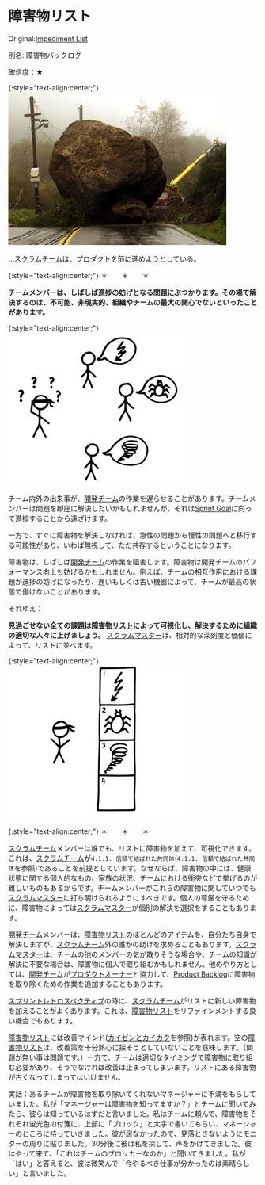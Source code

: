 # 障害物リスト

 Original:[Impediment List](https://sites.google.com/a/scrumplop.org/published-patterns/retrospective-pattern-language/impediment-list)

別名: 障害物バックログ

確信度：★

{:style="text-align:center;"}
![ch03_03_40_Impediment_List1](Images/ch03_03_40_Impediment_List1.png)

…[スクラムチーム](ch02_07_7_Scrum_Team.md)は、プロダクトを前に進めようとしている。

{:style="text-align:center;"}
＊　　＊　　＊

**チームメンバーは、しばしば進捗の妨げとなる問題にぶつかります。その場で解決するのは、不可能、非現実的、組織やチームの最大の関心でないといったことがあります。**

{:style="text-align:center;"}
![ch03_03_40_Impediment_List2](Images/ch03_03_40_Impediment_List2.png)

チーム内外の出来事が、[開発チーム](ch02_14_14_Development_Team.md)​の作業を遅らせることがあります。チームメンバーは問題を即座に解決したいかもしれませんが、それは[Sprint Goal](https://sites.google.com/a/scrumplop.org/published-patterns/value-stream/sprint-goal)​に向って進捗することから遠ざけます。

一方で、すぐに障害物を解決しなければ、急性の問題から慢性の問題へと移行する可能性があり、いわば無視して、ただ共存するということになります。

障害物は、しばしば[開発チーム](ch02_14_14_Development_Team.md)の作業を阻害します。障害物は開発チームのパフォーマンス向上も妨げるかもしれません。例えば、チームの相互作用における課題が進捗の妨げになったり、遅いもしくは古い機器によって、チームが最高の状態で働けないことがあります。

それゆえ：

**見過ごせない全ての課題は[障害物リスト](ch03_40_40_Impediment_List.md)によって可視化し、解決するために組織の適切な人々に上げましょう。** [スクラムマスター](ch02_20_19_ScrumMaster.md)は、相対的な深刻度と価値によって、リストに並べます。

{:style="text-align:center;"}
![ch03_03_40_Impediment_List3](Images/ch03_03_40_Impediment_List3.png)

{:style="text-align:center;"}
＊　　＊　　＊

[スクラムチーム](ch02_07_7_Scrum_Team.md)メンバーは誰でも、リストに障害物を加えて、可視化できます。これは、[スクラムチーム](ch02_07_7_Scrum_Team.md)が`4.1.1. 信頼で結ばれた共同体`(`4.1.1. 信頼で結ばれた共同体`を参照)であることを前提としています。なぜならば、障害物の中には、健康状態に関する個人的なもの、家族の状況、チームにおける衝突などで挙げるのが難しいものもあるからです。チームメンバーがこれらの障害物に関していつでも[スクラムマスター](ch02_20_19_ScrumMaster.md)に打ち明けられるようにすべきです。個人の尊厳を守るために、障害物によっては[スクラムマスター](ch02_20_19_ScrumMaster.md)が個別の解決を選択をすることもあります。

[開発チーム](ch02_14_14_Development_Team.md)メンバーは、[障害物リスト](ch03_40_40_Impediment_List.md)のほとんどのアイテムを、自分たち自身で解決しますが、[スクラムチーム](ch02_07_7_Scrum_Team.md)外の誰かの助けを求めることもあります。[スクラムマスター](ch02_20_19_ScrumMaster.md)は、チームの他のメンバーの気が散りそうな場合や、チームの知識が解決に不要な場合は、障害物に個人で取り組むかもしれません。他のやり方としては、[開発チーム](ch02_14_14_Development_Team.md)が​[プロダクトオーナー](ch02_11_11_Product_Owner.md)と協力して、[Product Backlog](https://sites.google.com/a/scrumplop.org/published-patterns/value-stream/product-backlog)に障害物を取り除くための作業を追加することもあります。

[スプリントレトロスペクティブ](ch02_37_36_Sprint_Retrospective.md)​の時に、[スクラムチーム](ch02_07_7_Scrum_Team.md)がリストに新しい障害物を加えることがよくあります。これは、[障害物リスト](ch03_40_40_Impediment_List.md)をリファインメントする良い機会でもあります。

[障害物リスト](ch03_40_40_Impediment_List.md)には改善マインド([カイゼンとカイカク](ch02_19_Kaizen_and_Kaikaku.md)を参照)が表れます。空の[障害物リスト](ch03_40_40_Impediment_List.md)は、改善策を十分熱心に探そうとしていないことを意味します。（問題が無い事は問題です。）一方で、チームは適切なタイミングで障害物に取り組む必要があり、そうでなければ改善は止まってしまいます。リストにある障害物が古くなってしまってはいけません。

実話：あるチームが障害物を取り除いてくれないマネージャーに不満をもらしていました。私が「マネージャーは障害物を知ってますか？」とチームに聞いてみたら、彼らは知っているはずだと言いました。私はチームに頼んで、障害物をそれぞれ蛍光色の付箋に、上部に「ブロック」と太字で書いてもらい、マネージャーのところに持っていきました。彼が居なかったので、見落とさないようにモニターの周りに貼りました。30分後に彼は私を探して、声をかけてきました。彼はやって来て、「これはチームのブロッカーなのか」と聞いてきました。私が「はい」と答えると、彼は微笑んで「今やるべき仕事が分かったのは素晴らしい」と言いました。


